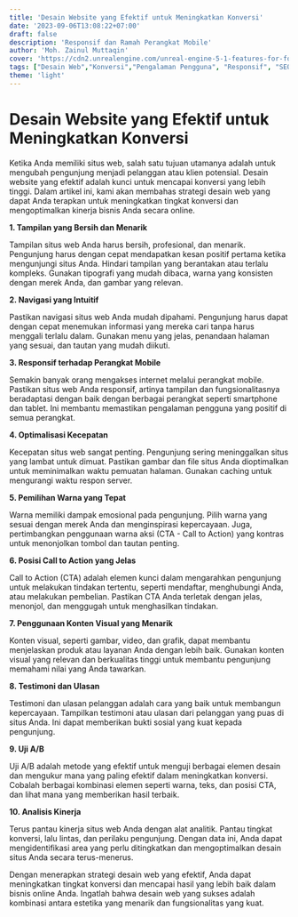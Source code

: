 ```yaml
---
title: 'Desain Website yang Efektif untuk Meningkatkan Konversi'
date: '2023-09-06T13:08:22+07:00'
draft: false
description: 'Responsif dan Ramah Perangkat Mobile'
author: 'Moh. Zainul Muttaqin'
cover: 'https://cdn2.unrealengine.com/unreal-engine-5-1-features-for-fortnite-chapter-4-header-1920x1080-2e96869442d6.jpg?resize=1&w=1920'
tags: ["Desain Web","Konversi","Pengalaman Pengguna", "Responsif", "SEO", "Call to Action","Analisis Kinerja", "Testimoni Pelanggan", "Desain Visual", "Mobile-Friendly",] 
theme: 'light'
---
```

# Desain Website yang Efektif untuk Meningkatkan Konversi

Ketika Anda memiliki situs web, salah satu tujuan utamanya adalah untuk mengubah pengunjung menjadi pelanggan atau klien potensial. Desain website yang efektif adalah kunci untuk mencapai konversi yang lebih tinggi. Dalam artikel ini, kami akan membahas strategi desain web yang dapat Anda terapkan untuk meningkatkan tingkat konversi dan mengoptimalkan kinerja bisnis Anda secara online.

**1. Tampilan yang Bersih dan Menarik**

Tampilan situs web Anda harus bersih, profesional, dan menarik. Pengunjung harus dengan cepat mendapatkan kesan positif pertama ketika mengunjungi situs Anda. Hindari tampilan yang berantakan atau terlalu kompleks. Gunakan tipografi yang mudah dibaca, warna yang konsisten dengan merek Anda, dan gambar yang relevan.

**2. Navigasi yang Intuitif**

Pastikan navigasi situs web Anda mudah dipahami. Pengunjung harus dapat dengan cepat menemukan informasi yang mereka cari tanpa harus menggali terlalu dalam. Gunakan menu yang jelas, penandaan halaman yang sesuai, dan tautan yang mudah diikuti.

**3. Responsif terhadap Perangkat Mobile**

Semakin banyak orang mengakses internet melalui perangkat mobile. Pastikan situs web Anda responsif, artinya tampilan dan fungsionalitasnya beradaptasi dengan baik dengan berbagai perangkat seperti smartphone dan tablet. Ini membantu memastikan pengalaman pengguna yang positif di semua perangkat.

**4. Optimalisasi Kecepatan**

Kecepatan situs web sangat penting. Pengunjung sering meninggalkan situs yang lambat untuk dimuat. Pastikan gambar dan file situs Anda dioptimalkan untuk meminimalkan waktu pemuatan halaman. Gunakan caching untuk mengurangi waktu respon server.

**5. Pemilihan Warna yang Tepat**

Warna memiliki dampak emosional pada pengunjung. Pilih warna yang sesuai dengan merek Anda dan menginspirasi kepercayaan. Juga, pertimbangkan penggunaan warna aksi (CTA - Call to Action) yang kontras untuk menonjolkan tombol dan tautan penting.

**6. Posisi Call to Action yang Jelas**

Call to Action (CTA) adalah elemen kunci dalam mengarahkan pengunjung untuk melakukan tindakan tertentu, seperti mendaftar, menghubungi Anda, atau melakukan pembelian. Pastikan CTA Anda terletak dengan jelas, menonjol, dan menggugah untuk menghasilkan tindakan.

**7. Penggunaan Konten Visual yang Menarik**

Konten visual, seperti gambar, video, dan grafik, dapat membantu menjelaskan produk atau layanan Anda dengan lebih baik. Gunakan konten visual yang relevan dan berkualitas tinggi untuk membantu pengunjung memahami nilai yang Anda tawarkan.

**8. Testimoni dan Ulasan**

Testimoni dan ulasan pelanggan adalah cara yang baik untuk membangun kepercayaan. Tampilkan testimoni atau ulasan dari pelanggan yang puas di situs Anda. Ini dapat memberikan bukti sosial yang kuat kepada pengunjung.

**9. Uji A/B**

Uji A/B adalah metode yang efektif untuk menguji berbagai elemen desain dan mengukur mana yang paling efektif dalam meningkatkan konversi. Cobalah berbagai kombinasi elemen seperti warna, teks, dan posisi CTA, dan lihat mana yang memberikan hasil terbaik.

**10. Analisis Kinerja**

Terus pantau kinerja situs web Anda dengan alat analitik. Pantau tingkat konversi, lalu lintas, dan perilaku pengunjung. Dengan data ini, Anda dapat mengidentifikasi area yang perlu ditingkatkan dan mengoptimalkan desain situs Anda secara terus-menerus.

Dengan menerapkan strategi desain web yang efektif, Anda dapat meningkatkan tingkat konversi dan mencapai hasil yang lebih baik dalam bisnis online Anda. Ingatlah bahwa desain web yang sukses adalah kombinasi antara estetika yang menarik dan fungsionalitas yang kuat.
